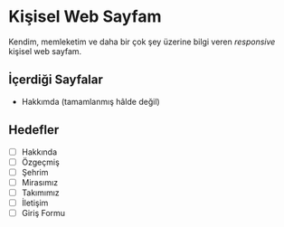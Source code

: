 # Kişisel Web Sayfam

Kendim, memleketim ve daha bir çok şey üzerine bilgi veren _responsive_ kişisel web sayfam.

## İçerdiği Sayfalar

* Hakkımda (tamamlanmış hâlde değil)

## Hedefler

* [ ]  Hakkında
* [ ]  Özgeçmiş
* [ ]  Şehrim
* [ ]  Mirasımız
* [ ]  Takımımız
* [ ]  İletişim
* [ ]  Giriş Formu